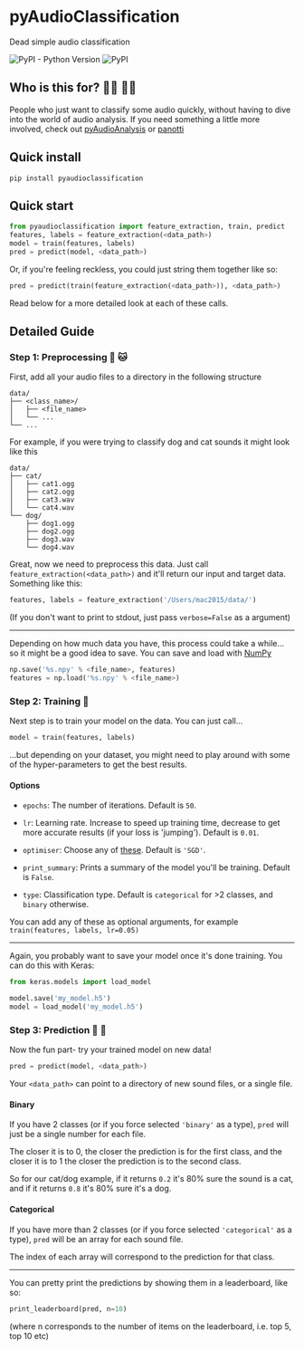 # pyAudioClassification
Dead simple audio classification

![PyPI - Python Version](https://img.shields.io/pypi/pyversions/Django.svg?style=flat-square)
![PyPI](https://img.shields.io/pypi/v/nine.svg?style=flat-square)

## Who is this for? 👩‍💻 👨‍💻
People who just want to classify some audio quickly, without having to dive into the world of audio analysis.
If you need something a little more involved, check out [pyAudioAnalysis](https://github.com/tyiannak/pyAudioAnalysis) or [panotti](https://github.com/drscotthawley/panotti)

## Quick install
```
pip install pyaudioclassification
```

## Quick start
```python
from pyaudioclassification import feature_extraction, train, predict
features, labels = feature_extraction(<data_path>)
model = train(features, labels)
pred = predict(model, <data_path>)
```

Or, if you're feeling reckless, you could just string them together like so:
```python
pred = predict(train(feature_extraction(<data_path>)), <data_path>)
```

Read below for a more detailed look at each of these calls.

## Detailed Guide
### Step 1: Preprocessing 🐶 🐱
First, add all your audio files to a directory in the following structure
```
data/
├── <class_name>/
│   ├── <file_name>
│   └── ...
└── ...
```

For example, if you were trying to classify dog and cat sounds it might look like this
```
data/
├── cat/
│   ├── cat1.ogg
│   ├── cat2.ogg
│   ├── cat3.wav
│   └── cat4.wav
└── dog/
    ├── dog1.ogg
    ├── dog2.ogg
    ├── dog3.wav
    └── dog4.wav
```

Great, now we need to preprocess this data. Just call `feature_extraction(<data_path>)` and it'll return our input and target data.
Something like this:
```python
features, labels = feature_extraction('/Users/mac2015/data/')
```

(If you don't want to print to stdout, just pass `verbose=False` as a argument)

---
Depending on how much data you have, this process could take a while... so it might be a good idea to save. You can save and load with [NumPy](https://www.numpy.org/)
```python
np.save('%s.npy' % <file_name>, features)
features = np.load('%s.npy' % <file_name>)
```

### Step 2: Training 💪
Next step is to train your model on the data. You can just call...
```python
model = train(features, labels)
```
...but depending on your dataset, you might need to play around with some of the hyper-parameters to get the best results.

#### Options
* `epochs`: The number of iterations. Default is `50`.

* `lr`: Learning rate. Increase to speed up training time, decrease to get more accurate results (if your loss is 'jumping'). Default is `0.01`.

* `optimiser`: Choose any of [these](https://keras.io/optimizers/). Default is `'SGD'`.

* `print_summary`: Prints a summary of the model you'll be training. Default is `False`.

* `type`: Classification type. Default is `categorical` for >2 classes, and `binary` otherwise.

You can add any of these as optional arguments, for example `train(features, labels, lr=0.05)`

---
Again, you probably want to save your model once it's done training. You can do this with Keras:
```python
from keras.models import load_model

model.save('my_model.h5')
model = load_model('my_model.h5')
```

### Step 3: Prediction 🙏 🙌
Now the fun part- try your trained model on new data!

```python
pred = predict(model, <data_path>)
```

Your `<data_path>` can point to a directory of new sound files, or a single file.

#### Binary
If you have 2 classes (or if you force selected `'binary'` as a type), `pred` will just be a single number for each file.

The closer it is to 0, the closer the prediction is for the first class, and the closer it is to 1 the closer the prediction is to the second class.

So for our cat/dog example, if it returns `0.2` it's 80% sure the sound is a cat, and if it returns `0.8` it's 80% sure it's a dog.

#### Categorical
If you have more than 2 classes (or if you force selected `'categorical'` as a type), `pred` will be an array for each sound file.

The index of each array will correspond to the prediction for that class.

---
You can pretty print the predictions by showing them in a leaderboard, like so:

```python
print_leaderboard(pred, n=10)
```

(where n corresponds to the number of items on the leaderboard, i.e. top 5, top 10 etc)
